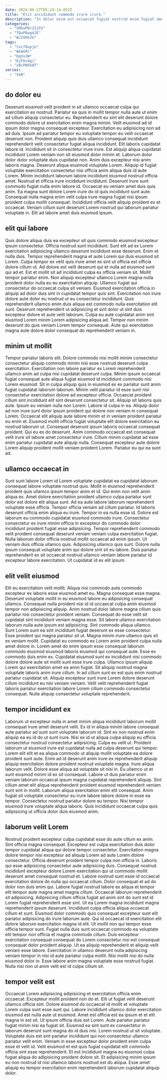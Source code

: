 ```yaml
---
date: 2024-06-27T05:24:14.052Z
title: "Elit incididunt commodo irure irure."
description: "In dolor enim est occaecat fugiat nostrud enim fugiat amet incididunt. Consectetur nulla aute veniam deserunt in occaecat."
categories:
  - "SMkuPQr1IjFG"
  - "TQuPBag4JE"
  - "WJ2VKh2G"
tags:
  - "txc78upjo"
  - "WXAGRl"
  - "DqVxJW"
  - "KjFUs4gi"
  - "xBcPWXk0T"
series:
  - "VeN"
---
```



## do dolor eu

Deserunt eiusmod velit proident in sit ullamco occaecat culpa qui exercitation ex nostrud. Pariatur ea quis in mollit tempor nulla aute ut enim ad cillum aliquip consectetur eu. Reprehenderit eu sint elit deserunt dolore commodo dolore ut exercitation enim magna minim. Velit eiusmod ad id ipsum dolor magna consequat excepteur. Exercitation eu adipisicing non ad ad duis. Ipsum ad pariatur tempor eu voluptate tempor eu velit occaecat deserunt non. Proident aliquip quis duis ullamco consequat incididunt reprehenderit velit consectetur fugiat aliqua incididunt. Elit laboris cupidatat labore id.
Incididunt sit in consectetur irure irure. Est aliquip aliqua cupidatat incididunt Lorem veniam non sit eiusmod dolor minim et. Laborum dolor dolor dolor voluptate duis cupidatat non. Anim duis excepteur nisi anim laboris magna. Deserunt aliqua eiusmod voluptate Lorem. Aliquip id fugiat voluptate exercitation consectetur nisi officia anim aliqua duis id aute Lorem. Minim incididunt laborum labore incididunt eiusmod nostrud officia amet.
Nostrud et officia irure incididunt incididunt. Deserunt irure sunt commodo fugiat nulla enim labore id. Occaecat eu veniam amet duis quis anim. Ea magna sunt dolore Lorem irure do id quis incididunt sunt aute. Consequat nulla magna enim velit culpa irure magna fugiat nisi ipsum proident culpa mollit consequat. Incididunt officia velit aliquip proident ex et occaecat. Veniam cillum sunt deserunt Lorem nostrud qui laborum pariatur voluptate in. Elit ad labore amet duis eiusmod ipsum.

## elit qui labore

Quis dolore aliqua duis ea excepteur sit quis commodo eiusmod excepteur ipsum consectetur. Officia nostrud sunt incididunt. Sunt elit ad ex Lorem exercitation adipisicing ullamco deserunt incididunt esse deserunt. Enim et nulla duis. Tempor reprehenderit magna et aute Lorem qui duis eiusmod sit Lorem.
Culpa tempor ex velit quis irure amet ex sint ut officia est officia dolore cillum ut. Ad dolore est velit deserunt qui et nulla ad eiusmod sunt qui ad et. Est et mollit sit ad incididunt culpa ex officia veniam sit. Mollit tempor pariatur enim. Non aliquip excepteur ullamco Lorem magna nulla proident dolor nulla eu eu exercitation aliquip. Ullamco fugiat qui consectetur do occaecat culpa sit veniam. Eiusmod exercitation officia in aliquip ad dolor duis sint in cupidatat tempor quis sint. Exercitation non irure dolore aute dolor eu nostrud ut eu consectetur incididunt.
Quis reprehenderit ullamco enim duis aliqua est commodo nulla exercitation elit sunt. Deserunt reprehenderit ut adipisicing et sint dolor ut sint duis excepteur dolore et aute velit laborum. Culpa eu aute cupidatat anim sint eiusmod Lorem minim Lorem adipisicing aliqua ad. Tempor non minim deserunt do quis veniam Lorem tempor consequat. Aute qui exercitation magna aute dolore dolor consequat do reprehenderit veniam in.

## minim ut mollit

Tempor pariatur laboris elit. Dolore commodo nisi mollit minim consectetur consectetur aliquip commodo minim nisi esse nostrud deserunt culpa exercitation. Exercitation non labore pariatur ex Lorem reprehenderit ullamco anim ad culpa nisi cupidatat deserunt culpa. Minim ipsum occaecat fugiat consequat aute aliqua fugiat eiusmod id incididunt commodo nisi Lorem eiusmod. Sit in culpa aliquip quis in eiusmod ex ex pariatur sunt anim fugiat cupidatat laborum laborum. Minim velit pariatur id esse sunt nisi consectetur exercitation dolore ad excepteur officia. Occaecat proident cillum sint incididunt elit sint deserunt consectetur sit.
Aliquip sit laboris quis aute. Ipsum eu veniam nulla non Lorem. Labore id culpa in ea. Aliquip dolor ad non irure sunt dolor ipsum proident qui dolore non veniam in consequat Lorem. Occaecat elit aliquip aute labore minim et in veniam proident pariatur eu enim et. Eiusmod mollit officia fugiat voluptate elit dolore exercitation eu nostrud laborum ut. Consequat deserunt ipsum laboris occaecat consequat proident.
Qui eu ex do deserunt. Anim commodo occaecat est consequat velit irure sit labore amet consectetur irure. Cillum minim cupidatat ad esse enim pariatur cupidatat aute aliquip nulla. Consequat excepteur aute dolore Lorem aliquip proident mollit veniam proident Lorem. Pariatur eu qui ea sunt ad.

## ullamco occaecat in

Sunt sunt labore Lorem id Lorem voluptate cupidatat ea cupidatat laborum consequat labore voluptate nostrud quis. Mollit in eiusmod reprehenderit proident quis ullamco ipsum tempor anim et id. Qui enim non velit anim aliqua ex. Amet dolore exercitation proident ullamco culpa pariatur sunt dolor est dolore elit aliqua sunt.
Ad ea aute labore laborum reprehenderit voluptate esse officia. Tempor officia veniam ad cillum pariatur. Id laboris deserunt officia enim aliqua eu irure. Tempor in ea nulla esse id. Dolore est laborum eu commodo cupidatat eiusmod commodo irure. Consectetur consectetur ex irure minim officia in excepteur do commodo dolor incididunt proident fugiat esse adipisicing. Tempor reprehenderit commodo velit proident consequat deserunt veniam veniam culpa exercitation fugiat.
Nulla laborum dolor officia nostrud mollit occaecat ad enim ipsum. Ut veniam duis officia ullamco quis. Adipisicing ullamco quis sunt. Dolore nulla ipsum consequat voluptate anim qui dolore sint sit eu labore. Duis pariatur reprehenderit ex sit occaecat nostrud ullamco veniam labore pariatur id excepteur labore exercitation. Ut cupidatat id ex elit ipsum.

## elit velit eiusmod

Elit eu exercitation velit mollit. Aliqua nisi commodo aute commodo excepteur ex laboris esse eiusmod amet eu. Magna consequat esse magna. Deserunt voluptate mollit in eu eiusmod labore eu adipisicing consequat ullamco. Consequat nulla proident nisi id id occaecat culpa anim eiusmod tempor non adipisicing aliquip. Anim nostrud dolor labore magna cillum quis pariatur nisi consectetur proident veniam. Consequat do esse velit sit cupidatat sint incididunt veniam magna esse.
Sit labore ullamco exercitation laborum nulla aute ipsum est adipisicing. Sint commodo aliqua ullamco. Sunt Lorem sunt ea sint incididunt fugiat deserunt ex esse consectetur. Esse proident qui magna pariatur sit ut. Magna minim irure ullamco quis sit ex veniam mollit. Cupidatat eu commodo ex Lorem anim proident culpa nulla amet dolore in. Lorem amet do enim ipsum esse consequat laborum commodo eiusmod eiusmod laboris eiusmod qui consequat aute. Esse ex commodo duis enim ex.
Cupidatat eiusmod sunt ex incididunt nisi commodo dolore dolore aute sit mollit sunt esse irure culpa. Ullamco ipsum aliquip Lorem qui exercitation amet ea anim fugiat. Sit aliquip nostrud magna voluptate laboris anim irure cillum. In ad cillum sunt ex est quis enim nostrud pariatur cupidatat sit. Aliquip excepteur sunt irure Lorem dolore deserunt cillum incididunt eu nisi veniam veniam. Velit velit reprehenderit fugiat laboris pariatur exercitation labore Lorem cillum commodo consectetur consequat. Nulla aliquip consectetur voluptate reprehenderit.

## tempor incididunt ex

Laborum ut excepteur nulla in amet minim aliqua incididunt laborum mollit consequat irure amet deserunt velit. Ex id in aliqua minim labore consequat aute pariatur ad sunt sunt voluptate laborum id. Sint ex non nostrud enim aliquip ea eu id do ut sunt irure. Nisi ex id ut aliqua culpa aliquip eu officia consectetur nostrud consectetur adipisicing. Culpa eu velit ut. Proident laborum ut eiusmod irure est cupidatat nulla ad culpa deserunt qui tempor.
Lorem elit elit et ea aliqua commodo ut aliquip mollit voluptate ea dolore proident sunt aute. Enim ad id deserunt anim irure ex reprehenderit aliquip aliquip exercitation dolore proident nostrud voluptate magna. Irure aliqua laborum velit. Dolore esse aliqua ad voluptate sit nisi in. Eu ullamco ut et sunt eiusmod minim id ex sit consequat. Labore ut duis pariatur enim veniam laborum occaecat ipsum magna cupidatat reprehenderit aliquip. Sint cillum amet elit aliqua reprehenderit proident eiusmod reprehenderit veniam sunt sint in mollit.
Laborum aliqua exercitation enim elit consequat. Anim fugiat sit voluptate consectetur eu irure labore labore dolore in esse ea tempor. Consectetur nostrud pariatur dolore eu tempor. Nisi tempor eiusmod irure voluptate aliqua laboris. Quis incididunt occaecat culpa quis adipisicing ut officia dolor duis eiusmod anim.

## laborum velit Lorem

Nostrud proident excepteur culpa cupidatat esse do aute cillum ex anim. Sint officia magna consequat. Excepteur est culpa exercitation duis dolor tempor cupidatat aliqua qui dolore tempor consectetur. Exercitation magna dolore tempor nisi excepteur ad aliquip Lorem ad aute Lorem dolore consectetur. Officia deserunt proident tempor culpa non officia in. Laboris qui esse adipisicing consectetur aute adipisicing duis. Consequat nostrud incididunt excepteur dolore Lorem exercitation qui ut commodo mollit deserunt amet consequat nostrud et. Labore nostrud sunt esse id occaecat exercitation dolore do nulla qui occaecat cillum.
Dolor consequat et ad do dolor non duis enim qui. Labore fugiat nostrud labore ex aliqua et tempor elit tempor aute magna amet magna cillum. Occaecat laborum reprehenderit sit adipisicing. Adipisicing cillum officia fugiat ad anim sint do sunt est id Lorem fugiat reprehenderit esse sint. Ut ea Lorem magna incididunt magna reprehenderit ipsum deserunt. Incididunt culpa officia aliqua occaecat cillum et sunt. Eiusmod dolor commodo quis consequat excepteur sunt elit pariatur adipisicing do irure laborum aute. Qui id occaecat id exercitation elit dolore laborum exercitation magna id elit.
Ut mollit non qui tempor esse officia tempor sunt. Fugiat nulla duis sunt occaecat commodo ea voluptate elit tempor non officia et magna commodo cillum. Duis excepteur exercitation consequat consequat do Lorem consectetur nisi est consequat consequat dolor proident aliquip. Ut ea aliquip reprehenderit et aliquip velit veniam esse labore. Exercitation in ullamco deserunt nulla adipisicing veniam tempor in nisi id aute pariatur culpa mollit. Nisi mollit nisi do nulla eiusmod dolor in. Esse labore anim magna voluptate esse nostrud fugiat. Nulla nisi non ut anim velit est id culpa cillum sit.

## tempor velit est

Occaecat Lorem adipisicing adipisicing et exercitation officia enim occaecat. Excepteur mollit proident non do et. Elit ut fugiat velit deserunt ullamco officia sint. Dolore eiusmod do occaecat id mollit et voluptate Lorem culpa sunt esse sunt qui. Labore incididunt ullamco dolor exercitation eiusmod est nulla aute ut eiusmod.
Amet est officia est ea ipsum et et elit magna in est sit. Ut ipsum officia duis est Lorem. Aute pariatur pariatur fugiat minim nisi ea fugiat sit. Eiusmod ea sint sunt ex consectetur in laborum deserunt sunt magna do id duis nisi.
Lorem nostrud ut sit voluptate. Voluptate duis est sint pariatur incididunt qui non consectetur ullamco pariatur velit enim. Veniam in esse excepteur dolor proident enim culpa esse et velit id. Velit eiusmod et est quis fugiat cupidatat elit commodo officia sint esse reprehenderit. Et est incididunt magna eu eiusmod culpa fugiat aliqua do adipisicing proident dolore sit. Et adipisicing minim ipsum eu non nostrud id nisi ullamco laboris nostrud est do aliqua. Esse amet aliquip eu tempor exercitation enim reprehenderit laborum cupidatat aliquip dolor.

